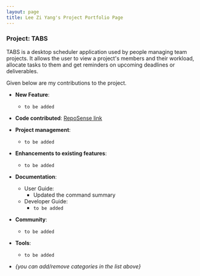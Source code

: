 ```yaml
---
layout: page
title: Lee Zi Yang's Project Portfolio Page
---
```


### Project: TABS

TABS is a desktop scheduler application used by people managing team projects. It allows the user to view a project's members and their workload, allocate tasks to them
and get reminders on upcoming deadlines or deliverables.

Given below are my contributions to the project.

* **New Feature**:
  * ``` to be added ```

* **Code contributed**: [RepoSense link](https://nus-cs2103-ay2223s1.github.io/tp-dashboard/?search=zylee348&sort=groupTitle&sortWithin=title&timeframe=commit&mergegroup=&groupSelect=groupByRepos&breakdown=true&checkedFileTypes=docs~functional-code~test-code~other&since=2022-09-16)


* **Project management**:
    * ``` to be added ```

* **Enhancements to existing features**:
    * ``` to be added ```

* **Documentation**:
    * User Guide:
        * Updated the command summary
    * Developer Guide:
        * ``` to be added ```

* **Community**:
    * ``` to be added ```

* **Tools**:
    * ``` to be added ```


* _{you can add/remove categories in the list above}_
